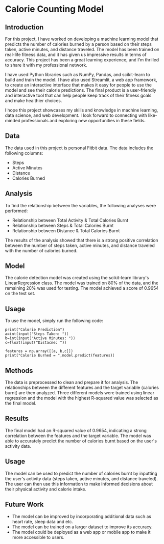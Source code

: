 # Calorie Counting Model

## Introduction

For this project, I have worked on developing a machine learning model that predicts the number of calories burned by a person based on their steps taken, active minutes, and distance traveled. The model has been trained on real-life fitness data, and it has given us impressive results in terms of accuracy. This project has been a great learning experience, and I'm thrilled to share it with my professional network.

I have used Python libraries such as NumPy, Pandas, and scikit-learn to build and train the model. I have also used Streamlit, a web app framework, to create an interactive interface that makes it easy for people to use the model and see their calorie predictions. The final product is a user-friendly and interactive tool that can help people keep track of their fitness goals and make healthier choices.

I hope this project showcases my skills and knowledge in machine learning, data science, and web development. I look forward to connecting with like-minded professionals and exploring new opportunities in these fields.

## Data

The data used in this project is personal Fitbit data. The data includes the following columns:

- Steps
- Active Minutes
- Distance
- Calories Burned

## Analysis

To find the relationship between the variables, the following analyses were performed:

- Relationship between Total Activity & Total Calories Burnt
- Relationship between Steps & Total Calories Burnt
- Relationship between Distance & Total Calories Burnt

The results of the analysis showed that there is a strong positive correlation between the number of steps taken, active minutes, and distance traveled with the number of calories burned.

## Model

The calorie detection model was created using the scikit-learn library's LinearRegression class. The model was trained on 80% of the data, and the remaining 20% was used for testing. The model achieved a score of 0.9654 on the test set.

## Usage

To use the model, simply run the following code:

```
print("Calorie Prediction")
a=int(input("Steps Taken: "))
b=int(input("Active Minutes: "))
c=float(input("Distacne: "))

features = np.array([[a, b,c]])
print("Calorie Burned = ",model.predict(features))
```
## Methods
The data is preprocessed to clean and prepare it for analysis. The relationships between the different features and the target variable (calories burnt) are then analyzed. Three different models were trained using linear regression and the model with the highest R-squared value was selected as the final model.

## Results
The final model had an R-squared value of 0.9654, indicating a strong correlation between the features and the target variable. The model was able to accurately predict the number of calories burnt based on the user's activity data.

## Usage
The model can be used to predict the number of calories burnt by inputting the user's activity data (steps taken, active minutes, and distance traveled). The user can then use this information to make informed decisions about their physical activity and calorie intake.

## Future Work
- The model can be improved by incorporating additional data such as heart rate, sleep data and etc.
- The model can be trained on a larger dataset to improve its accuracy.
- The model could be deployed as a web app or mobile app to make it more accessible to users.
